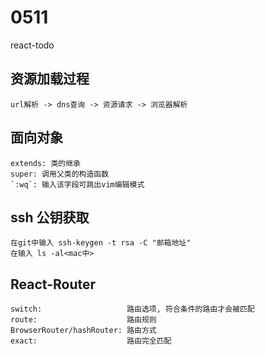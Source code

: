 # 0511

react-todo

## 资源加载过程

```
url解析 -> dns查询 -> 资源请求 -> 浏览器解析
```

## 面向对象

```
extends: 类的继承
super: 调用父类的构造函数
`:wq`: 输入该字段可跳出vim编辑模式
```

## ssh 公钥获取

```
在git中输入 ssh-keygen -t rsa -C "邮箱地址"
在输入 ls -al<mac中>
```

## React-Router

```
switch:                   路由选项, 符合条件的路由才会被匹配 
route:                    路由规则
BrowserRouter/hashRouter: 路由方式
exact:                    路由完全匹配
```